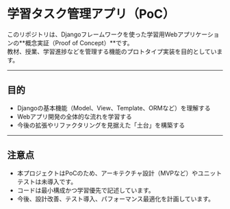 # 学習タスク管理アプリ（PoC）

このリポジトリは、Djangoフレームワークを使った学習用Webアプリケーションの**概念実証（Proof of Concept）**です。  
教材、授業、学習進捗などを管理する機能のプロトタイプ実装を目的としています。

---

## 目的

- Djangoの基本機能（Model、View、Template、ORMなど）を理解する
- Webアプリ開発の全体的な流れを学習する
- 今後の拡張やリファクタリングを見据えた「土台」を構築する

---

## 注意点

- 本プロジェクトはPoCのため、アーキテクチャ設計（MVPなど）やユニットテストは未導入です。
- コードは最小構成かつ学習優先で記述しています。
- 今後、設計改善、テスト導入、パフォーマンス最適化を計画しています。
